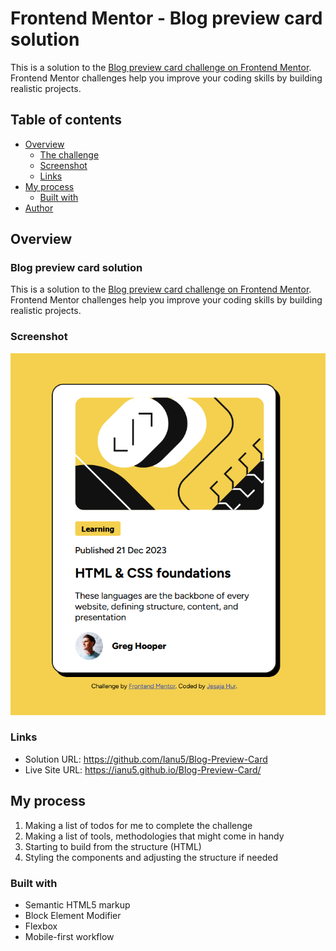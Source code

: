 # Frontend Mentor - Blog preview card solution

This is a solution to the [Blog preview card challenge on Frontend Mentor](https://www.frontendmentor.io/challenges/blog-preview-card-ckPaj01IcS). Frontend Mentor challenges help you improve your coding skills by building realistic projects. 

## Table of contents

- [Overview](#overview)
  - [The challenge](#the-challenge)
  - [Screenshot](#screenshot)
  - [Links](#links)
- [My process](#my-process)
  - [Built with](#built-with)
- [Author](#author)

## Overview
### Blog preview card solution

This is a solution to the [Blog preview card challenge on Frontend Mentor](https://www.frontendmentor.io/challenges/blog-preview-card-ckPaj01IcS). Frontend Mentor challenges help you improve your coding skills by building realistic projects. 

### Screenshot

![](./assets/images/Screenshot.png)

### Links

- Solution URL: https://github.com/Ianu5/Blog-Preview-Card
- Live Site URL: https://ianu5.github.io/Blog-Preview-Card/

## My process

1. Making a list of todos for me to complete the challenge
2. Making a list of tools, methodologies that might come in handy
3. Starting to build from the structure (HTML)
4. Styling the components and adjusting the structure if needed

### Built with

- Semantic HTML5 markup
- Block Element Modifier
- Flexbox
- Mobile-first workflow
